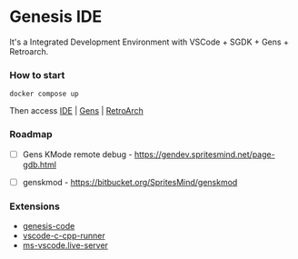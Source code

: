 # Genesis IDE

It's a Integrated Development Environment with VSCode + SGDK + Gens + Retroarch. 

### How to start
```shell
docker compose up
```
Then access
[IDE](http://localhost:9090) | [Gens](http://localhost:9000) | [RetroArch](http://localhost:7070)


### Roadmap

- [ ] Gens KMode remote debug - https://gendev.spritesmind.net/page-gdb.html
- [ ] genskmod - https://bitbucket.org/SpritesMind/genskmod


### Extensions

* [genesis-code](https://github.com/zerasul/genesis-code)
* [vscode-c-cpp-runner](https://github.com/franneck94/vscode-c-cpp-runner)
* [ms-vscode.live-server](https://github.com/microsoft/vscode-livepreview)
